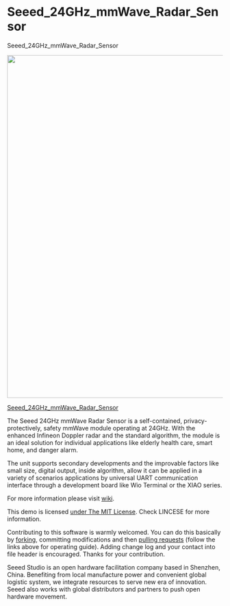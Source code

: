 # Seeed_24GHz_mmWave_Radar_Sensor
Seeed_24GHz_mmWave_Radar_Sensor

<div align=center><img width = 800 src="https://files.seeedstudio.com/wiki/60GHzradar/1.jpeg"/></div>

[Seeed_24GHz_mmWave_Radar_Sensor](https://www.seeedstudio.com/24GHz-mmWave-Radar-Sensor-Fall-Detection-Module-p-5268.html)

The Seeed 24GHz mmWave Radar Sensor is a self-contained, privacy-protectively, safety mmWave module operating at 24GHz. With the enhanced Infineon Doppler radar and the standard algorithm, the module is an ideal solution for individual applications like elderly health care, smart home, and danger alarm.

The unit supports secondary developments and the improvable factors like small size, digital output, inside algorithm, allow it can be applied in a variety of scenarios applications by universal UART communication interface through a development board like Wio Terminal or the XIAO series.

For more information please visit [wiki](https://wiki.seeedstudio.com/Radar_MR24BSD1/).

This demo is licensed [under The MIT License](http://opensource.org/licenses/mit-license.php). Check LINCESE for more information.

Contributing to this software is warmly welcomed. You can do this basically by
[forking](https://docs.github.com/en/get-started/quickstart/fork-a-repo), committing modifications and then [pulling requests](https://help.github.com/articles/using-pull-requests) (follow the links above
for operating guide). Adding change log and your contact into file header is encouraged.
Thanks for your contribution.

Seeed Studio is an open hardware facilitation company based in Shenzhen, China.
Benefiting from local manufacture power and convenient global logistic system,
we integrate resources to serve new era of innovation. Seeed also works with
global distributors and partners to push open hardware movement.
